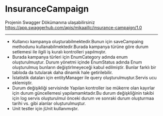 # InsuranceCampaign
Projenin Swagger Dökümanına ulaşabilirsiniz
https://app.swaggerhub.com/apis/mikaaillc/insurance-campaign/1.0

------------------------------------------------------------------

- Kullanıcı kampanya oluşturabilmektedir.Bunun için saveCampaing methodunu kullanabilmektedir.Burada kampanya türüne göre durum setlemesi ile ilgili iş kuralı kontrolleri yapılmıştır.
- Burada kampanya türleri için EnumCategory adında enum oluşturulmuştur. Durum yönetmi içinde EnumStatus adında Enum oluşturulmuş bunların değiştirlmeyeceği kabul edilmiştir. Bunlar farklı bir tabloda da tutularak daha dinamik hale getirilebilir.
- İstatistik dataları için entityManager ile query oluşturulmuştur.Servis ucu eklemiştir.
- Durum değişikliği servisinde Yapılan kontroller ise mükerre olan kayırlar için durum güncellemesi yapılamamktadır.Bu durum değişkliğinin takibi için log servis oluşturulmul önceki durum ve sonraki durum oluşturmaa  tarihi vs. gibi alanlar oluşturulmuştur.
- Unit testler için jUnit kullanımıştır.

